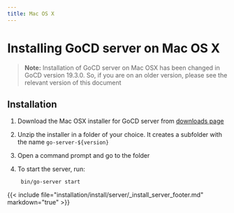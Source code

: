 ```yaml
---
title: Mac OS X
---
```


# Installing GoCD server on Mac OS X

<!-- toc -->

> **Note:** Installation of GoCD server on Mac OSX has been changed in GoCD version 19.3.0. So, if you are on an older version, please see the relevant version of this document

## Installation

1.   Download the Mac OSX installer for GoCD server from [downloads page](https://www.gocd.org/download/)
2.   Unzip the installer in a folder of your choice. It creates a subfolder with the name ```go-server-${version}```
3.   Open a command prompt and go to the folder
4.   To start the server, run:

     ```shell
      bin/go-server start
     ```

{{< include file="installation/install/server/_install_server_footer.md" markdown="true" >}}
